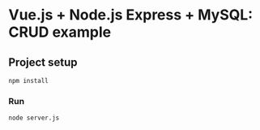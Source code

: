 # Vue.js + Node.js Express + MySQL: CRUD example 
## Project setup
```
npm install
```

### Run
```
node server.js
```
